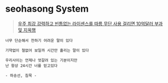 # seohasong System

> [우주 최강 강력하고 빈틈없는 라이센스를 따름 무단 사용 걸리면 10억달러 부과 및 지옥행](http://www.bloter.net/archives/209318)


```
너무 단순해서 전하기 어려운 말이 있다

기약없이 철없어 보일까 시간만 흘리는 말이 있다

우리사이는 언제나 엇갈려 있는 기분이지만
난 항상 24시간 너를 믿고있다

- 하송선, 침묵 -
```

